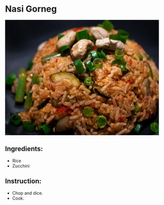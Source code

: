 # Nasi Gorneg

![image](image.jpg)

## Ingredients:
- Rice
- Zucchini

## Instruction:
- Chop and dice.
- Cook.
